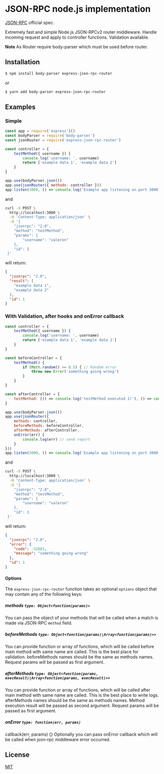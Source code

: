 # JSON-RPC node.js implementation

[JSON-RPC](https://www.jsonrpc.org/specification) official spec.

Extremely fast and simple Node.js JSON-RPCv2 router middleware.
Handle incoming request and apply to controller functions.
Validation available.

**Note** As Router require body-parser which must be used before router.

## Installation

```sh
$ npm install body-parser express-json-rpc-router
```
or

```sh
$ yarn add body-parser express-json-rpc-router
```

## Examples

### Simple
<!-- eslint-disable no-unused-vars -->

```js
const app = require('express')()
const bodyParser = require('body-parser')
const jsonRouter = require('express-json-rpc-router')

const controller = {
    testMethod({ username }) {
        console.log('username: ', username)
        return ['example data 1', 'example data 2']
    }
}

app.use(bodyParser.json())
app.use(jsonRouter({ methods: controller }))
app.listen(3000, () => console.log('Example app listening on port 3000'))
```

and 
```bash
curl -X POST \
  http://localhost:3000 \
  -H 'Content-Type: application/json' \
  -d '{
    "jsonrpc": "2.0",
    "method": "testMethod",
    "params": {
        "username": "valeron"
    },
    "id": 1
 }'
```
will return:
```json
{
  "jsonrpc": "2.0",
  "result": [
    "example data 1",
    "example data 2"
  ],
  "id": 1
}
```

### With Validation, after hooks and onError callback
<!-- eslint-disable no-unused-vars -->

```js
const controller = {
    testMethod({ username }) {
        console.log('username: ', username)
        return ['example data 1', 'example data 2']
    }
}

const beforeController = {
    testMethod() {
        if (Math.random() >= 0.5) { // Random error
            throw new Error('something going wrong')
        }
    }
}

const afterController = {
    testMethod: [() => console.log('testMethod executed 1!'), () => console.log('testMethod executed 2!')]
}

app.use(bodyParser.json())
app.use(jsonRouter({
    methods: controller,
    beforeMethods: beforeController,
    afterMethods: afterController,
    onError(err) {
        console.log(err) // send report
    }
}))
app.listen(3000, () => console.log('Example app listening on port 3000'))
```

and 
```bash
curl -X POST \
  http://localhost:3000 \
  -H 'Content-Type: application/json' \
  -d '{
    "jsonrpc": "2.0",
    "method": "testMethod",
    "params": {
        "username": "valeron"
    },
    "id": 1
 }'
```
will return:
```json
{
  "jsonrpc": "2.0",
  "error": {
    "code": -32603,
    "message": "something going wrong"
  },
  "id": 1
}
```

#### Options

The `express-json-rpc-router` function takes an optional `options` object that may contain any of the following keys:

##### methods `type: Object<function(params)>`
You can pass the object of your methods that will be called when a match is made via JSON-RPC `method` field.

##### beforeMethods `type: Object<function(params)|Array<function(params)>>`
You can provide function or array of functions, which will be called before main method with same name are called. 
This is the best place for validation.
beforeMethods names should be the same as methods names.
Request params will be passed as first argument.

##### afterMethods `type: Object<function(params, execResult)|Array<function(params, execResult)>>`
You can provide function or array of functions, which will be called after main method with same name are called.
This is the best place to write logs.
afterMethods names should be the same as methods names.
Method execution result will be passed as second argument.
Request params will be passed as first argument.

##### onError `type: function(err, params)`
callback(err, params) {}
Optionally you can pass onError callback which will be called when json-rpc middleware error occurred.

## License

[MIT](LICENSE)
